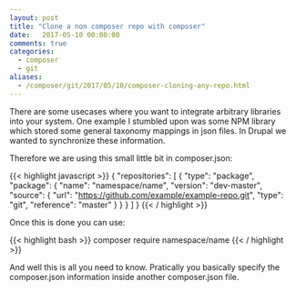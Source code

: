 ```yaml
---
layout: post
title: "Clone a non composer repo with composer"
date:   2017-05-10 00:00:00
comments: true
categories:
  - composer
  - git
aliases:
  - /composer/git/2017/05/10/composer-cloning-any-repo.html
---
```

There are some usecases where you want to integrate arbitrary libraries into your system.
One example I stumbled upon was some NPM library which stored some general taxonomy mappings in json files.
In Drupal we wanted to synchronize these information.

Therefore we are using this small little bit in composer.json:

{{< highlight javascript >}}
{
    "repositories": [
        {
           "type": "package",
           "package": {
                "name": "namespace/name",
                "version": "dev-master",
                "source": {
                    "url": "https://github.com/example/example-repo.git",
                    "type": "git",
                    "reference": "master"
                }
            }
        }
    ]
}
{{< / highlight >}}

Once this is done you can use:

{{< highlight bash >}}
composer require namespace/name
{{< / highlight >}}

And well this is all you need to know. Pratically you basically specify the composer.json information inside another composer.json file.
